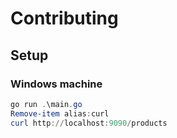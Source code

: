 # Contributing

## Setup

### Windows machine

``` Powershell
go run .\main.go
Remove-item alias:curl
curl http://localhost:9090/products
```
